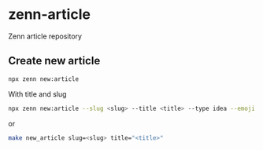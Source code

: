 # zenn-article

Zenn article repository

## Create new article

```bash
npx zenn new:article
```

With title and slug

```bash
npx zenn new:article --slug <slug> --title <title> --type idea --emoji ✨
```

or

```bash
make new_article slug=<slug> title="<title>"
```
